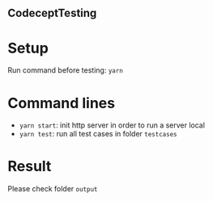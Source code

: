 ## CodeceptTesting

# Setup
Run command before testing: `yarn`

# Command lines
- `yarn start`: init http server in order to run a server local
- `yarn test`: run all test cases in folder `testcases`

# Result
Please check folder `output`